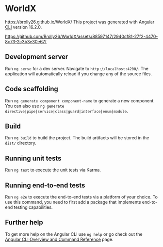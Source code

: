 # WorldX
https://brolly26.github.io/WorldX/
This project was generated with [Angular CLI](https://github.com/angular/angular-cli) version 16.2.0.

https://github.com/Brolly26/WorldX/assets/88597147/2940cf81-27f2-4470-8c73-2c3b3e30e67f

## Development server

Run `ng serve` for a dev server. Navigate to `http://localhost:4200/`. The application will automatically reload if you change any of the source files.



## Code scaffolding

Run `ng generate component component-name` to generate a new component. You can also use `ng generate directive|pipe|service|class|guard|interface|enum|module`.

## Build

Run `ng build` to build the project. The build artifacts will be stored in the `dist/` directory.

## Running unit tests

Run `ng test` to execute the unit tests via [Karma](https://karma-runner.github.io).

## Running end-to-end tests

Run `ng e2e` to execute the end-to-end tests via a platform of your choice. To use this command, you need to first add a package that implements end-to-end testing capabilities.

## Further help

To get more help on the Angular CLI use `ng help` or go check out the [Angular CLI Overview and Command Reference](https://angular.io/cli) page.
